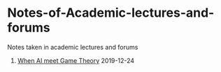 # Notes-of-Academic-lectures-and-forums
Notes taken in academic lectures and forums
1. [When AI meet Game Theory](https://github.com/zysps1/Notes-of-Academic-lectures-and-forums/blob/master/When%20AI%20meet%20Game%20Theory.md) 
 2019-12-24
